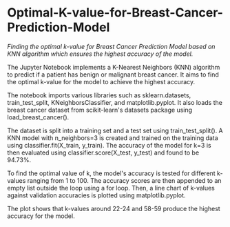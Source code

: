 # Optimal-K-value-for-Breast-Cancer-Prediction-Model
*Finding the optimal k-value for Breast Cancer Prediction Model based on KNN algorithm which ensures the highest accuracy of the model.*

The Jupyter Notebook implements a K-Nearest Neighbors (KNN) algorithm to predict if a patient has benign or malignant breast cancer. It aims to find the optimal k-value for the model to achieve the highest accuracy.

The notebook imports various libraries such as sklearn.datasets, train_test_split, KNeighborsClassifier, and matplotlib.pyplot. It also loads the breast cancer dataset from scikit-learn's datasets package using load_breast_cancer().

The dataset is split into a training set and a test set using train_test_split(). A KNN model with n_neighbors=3 is created and trained on the training data using classifier.fit(X_train, y_train). The accuracy of the model for k=3 is then evaluated using classifier.score(X_test, y_test) and found to be 94.73%.

To find the optimal value of k, the model's accuracy is tested for different k-values ranging from 1 to 100. The accuracy scores are then appended to an empty list outside the loop using a for loop. Then, a line chart of k-values against validation accuracies is plotted using matplotlib.pyplot.

The plot shows that k-values around 22-24 and 58-59 produce the highest accuracy for the model.
